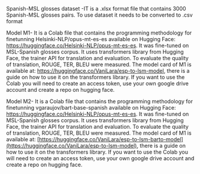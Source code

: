 
Spanish-MSL glosses dataset -IT is a .xlsx format file that contains 3000 Spanish-MSL glosses pairs. To use dataset it needs to be converted to .csv format

Model M1- It is a Colab file that contains the programming methodology for finetunning Helsinki-NLP/opus-mt-es-es available on Hugging Face: https://huggingface.co/Helsinki-NLP/opus-mt-es-es. 
It was fine-tuned on MSL-Spanish glosses corpus. It uses transformers library from Hugging Face, the trainer API for translation and evaluation. To evaluate the quality of translation, ROUGE, TER, BLEU were measured.
The model card of M1 is available at: https://huggingface.co/VaniLara/esp-to-lsm-model, there is a guide on how to use it on the transformers library.
If you want to use the Colab you will need to create an access token, use your own google drive account and create a repo on hugging face.

Model M2- It is a Colab file that contains the programming methodology for finetunning vgaraujov/bart-base-spanish  available on Hugging Face: https://huggingface.co/Helsinki-NLP/opus-mt-es-es. 
It was fine-tuned on MSL-Spanish glosses corpus. It uses transformers library from Hugging Face, the trainer API for translation and evaluation. To evaluate the quality of translation, ROUGE, TER, BLEU were measured.
The model card of M1 is available at: [https://huggingface.co/VaniLara/esp-to-lsm-barto-model](https://huggingface.co/VaniLara/esp-to-lsm-model), there is a guide on how to use it on the transformers library.
If you want to use the Colab you will need to create an access token, use your own google drive account and create a repo on hugging face.
